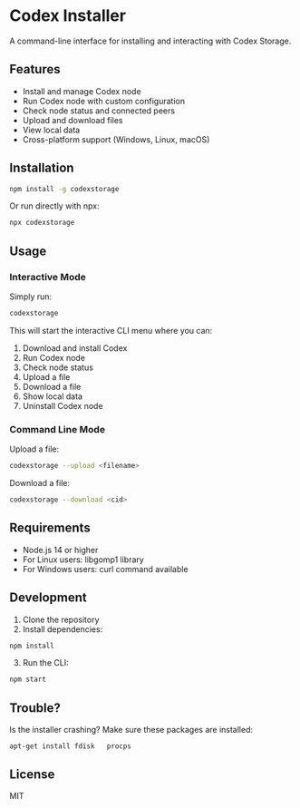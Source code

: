 # Codex Installer

A command-line interface for installing and interacting with Codex Storage.

## Features

- Install and manage Codex node
- Run Codex node with custom configuration
- Check node status and connected peers
- Upload and download files
- View local data
- Cross-platform support (Windows, Linux, macOS)

## Installation

```bash
npm install -g codexstorage
```

Or run directly with npx:

```bash
npx codexstorage
```

## Usage

### Interactive Mode

Simply run:

```bash
codexstorage
```

This will start the interactive CLI menu where you can:
1. Download and install Codex
2. Run Codex node
3. Check node status
4. Upload a file
5. Download a file
6. Show local data
7. Uninstall Codex node

### Command Line Mode

Upload a file:
```bash
codexstorage --upload <filename>
```

Download a file:
```bash
codexstorage --download <cid>
```

## Requirements

- Node.js 14 or higher
- For Linux users: libgomp1 library
- For Windows users: curl command available

## Development

1. Clone the repository
2. Install dependencies:
```bash
npm install
```
3. Run the CLI:
```bash
npm start
```

## Trouble?

Is the installer crashing? Make sure these packages are installed:
```
apt-get install	fdisk	procps
```

## License

MIT
